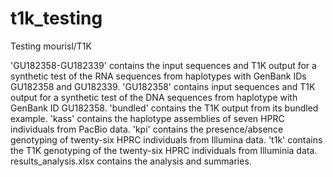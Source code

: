 # t1k_testing
Testing mourisl/T1K

'GU182358-GU182339' contains the input sequences and T1K output for a synthetic test of the RNA sequences from haplotypes with GenBank IDs GU182358 and GU182339.
'GU182358' contains input sequences and T1K output for a synthetic test of the DNA sequences from haplotype with GenBank ID GU182358.
'bundled' contains the T1K output from its bundled example.
'kass' contains the haplotype assemblies of seven HPRC individuals from PacBio data.
'kpi' contains the presence/absence genotyping of twenty-six HPRC individuals from Illumina data.
't1k' contains the T1K genotyping of the twenty-six HPRC individuals from Illuminia data.
results_analysis.xlsx contains the analysis and summaries.
